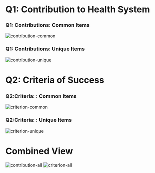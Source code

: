 

# Q1: Contribution to Health System

### Q1: Contributions: Common Items

![contribution-common][contribution-common]

### Q1: Contributions: Unique Items

![contribution-unique][contribution-unique]

# Q2: Criteria of Success

### Q2:Criteria: : Common Items
![criterion-common][criterion-common]

### Q2:Criteria: : Unique Items
![criterion-unique][criterion-unique]



# Combined View
![contribution-all][contribution-all]
![criterion-all][criterion-all]


[contribution-all]:../analysis/report-1/prints/Contribution.jpg
[contribution-common]:../analysis/report-1/prints/Contribution-Common.jpg
[contribution-unique]:../../analysis/report-1/prints/Contribution-Unique.jpg


[criterion-all]:../../analysis/report-1/prints/Criterion.jpg
[criterion-common]:../../analysis/report-1/prints/Criterion-Common.jpg
[criterion-unique]:../../analysis/report-1/prints/Criterion-Unique.jpg
